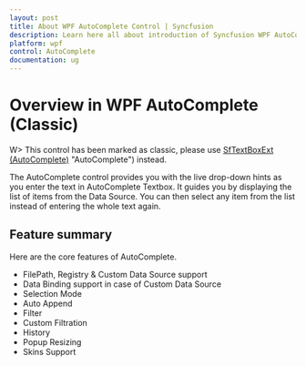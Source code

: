```yaml
---
layout: post
title: About WPF AutoComplete Control | Syncfusion
description: Learn here all about introduction of Syncfusion WPF AutoComplete (Classic) control, its elements and more details.
platform: wpf
control: AutoComplete
documentation: ug
---
```


# Overview in WPF AutoComplete (Classic)

W> This control has been marked as classic, please use [SfTextBoxExt (AutoComplete)](/wpf/SfTextBoxExt/Overview) "AutoComplete") instead.

The AutoComplete control provides you with the live drop-down hints as you enter the text in AutoComplete Textbox. It guides you by displaying the list of items from the Data Source. You can then select any item from the list instead of entering the whole text again.

## Feature summary 

Here are the core features of AutoComplete.

* FilePath, Registry & Custom Data Source support
* Data Binding support in case of Custom Data Source 
* Selection Mode
* Auto Append 
* Filter
* Custom Filtration 
* History
* Popup Resizing 
* Skins Support



